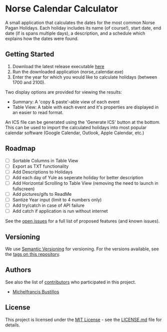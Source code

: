 
# Norse Calendar Calculator

A small application that calculates the dates for the most common Norse Pagan Holidays. Each holiday includes its name (of course!), start date, end date (if is spans multiple days), a description, and a schedule which explains how the dates were found.

## Getting Started

1. Download the latest release executable [here](https://github.com/MichelfrancisBustillos/NorseCalendar/releases/latest)
2. Run the downloaded application (norse_calendar.exe)
3. Enter the year for which you would like to calculate holidays (between 1700 and 2100).

Two display options are provided for viewing the results:

- Summary: A 'copy & paste'-able view of each event
- Table View: A table with each event and it's properties are displayed in an easier to read format.

An ICS file can be generated using the 'Generate ICS' button at the bottom. This can be used to import the calculated holidays into most popular calendar software (Google Calendar, Outlook, Apple Calendar, etc.)

## Roadmap

- [ ] Sortable Columns in Table View
- [ ] Export as TXT functionality
- [ ] Add Descriptions to Holidays
- [ ] Add each day of Yule as seperate holiday for better description
- [ ] Add Horizontal Scrolling to Table View (removing the need to launch in fullscreen)
- [ ] Add pictures/gifs to ReadMe
- [ ] Santize Year input (limit to 4 numbers only)
- [ ] Add try/catch in case of API failure
- [ ] Add catch if application is run without internet

See the [open issues](https://github.com/MichelfrancisBustillos/NorseCalendar/issues) for a full list of proposed features (and known issues).

## Versioning

We use [Semantic Versioning](http://semver.org/) for versioning. For the versions
available, see the [tags on this
repository](https://github.com/MichelfrancisBustillos/NorseCalendar/tags).

## Authors

See also the list of
[contributors](https://github.com/MichelfrancisBustillos/NorseCalendar/graphs/contributors)
who participated in this project.

- [Michelfrancis Bustillos](https://github.com/MichelfrancisBustillos)

## License

This project is licensed under the [MIT License](LICENSE) - see the [LICENSE.md](LICENSE) file for
details.
